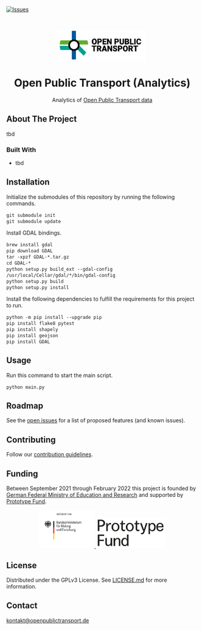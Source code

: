 [![Issues](https://img.shields.io/github/issues/open-public-transport/open-public-transport-analytics)](https://github.com/open-public-transport/open-public-transport-analytics/issues)

<br />
<p align="center">
  <a href="https://github.com/open-public-transport/open-public-transport-analytics">
    <img src="./logo_with_text.png" alt="Logo" height="80">
  </a>

  <h1 align="center">Open Public Transport (Analytics)</h1>

  <p align="center">
    Analytics of <a href="https://github.com/open-public-transport/open-public-transport-data" target="_blank">Open
     Public Transport data</a> 
  </p>
</p>

## About The Project

tbd

### Built With

* tbd

## Installation

Initialize the submodules of this repository by running the following commands.

```shell script
git submodule init
git submodule update
```

Install GDAL bindings.

```shell script
brew install gdal
pip download GDAL
tar -xpzf GDAL-*.tar.gz
cd GDAL-*
python setup.py build_ext --gdal-config /usr/local/Cellar/gdal/*/bin/gdal-config
python setup.py build
python setup.py install
```

Install the following dependencies to fulfill the requirements for this project to run.

```shell script
python -m pip install --upgrade pip
pip install flake8 pytest
pip install shapely
pip install geojson
pip install GDAL
```

## Usage

Run this command to start the main script.

```shell script
python main.py
```

## Roadmap

See the [open issues](https://github.com/open-public-transport/open-public-transport-analytics/issues) for a list of proposed features (and
 known issues).

## Contributing

Follow our [contribution guidelines](./CONTRIBUTING.md).

## Funding

Between September 2021 through February 2022 this project is founded by [German Federal Ministry of Education and Research](https://www.bmbf.de/bmbf/en/home/home_node.html) and supported by [Prototype Fund](https://prototypefund.de/).

<p align="center">
  <a href="https://www.bmbf.de/bmbf/en/home/home_node.html">
    <img src="./logo-bmbf.svg" alt="Logo" height="100">
  </a>
  <a href="https://prototypefund.de/">
    <img src="./logo-ptf.svg" alt="Logo" height="80">
  </a>
</p>

## License

Distributed under the GPLv3 License. See [LICENSE.md](./LICENSE.md) for more information.

## Contact

kontakt@openpublictransport.de
